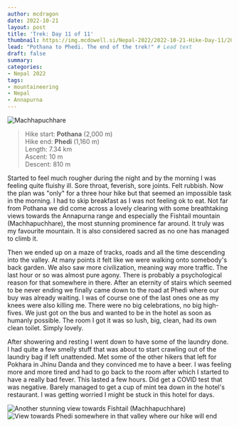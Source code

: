 ```yaml
---
author: mcdragon
date: 2022-10-21
layout: post
title: 'Trek: Day 11 of 11'
thumbnail: https://img.mcdowell.si/Nepal-2022/2022-10-21-Hike-Day-11/2022-10-21-Hike-Day-11_680x680.jpg
lead: "Pothana to Phedi. The end of the trek!" # Lead text
draft: false
summary: 
categories:
- Nepal 2022
tags:
- mountaineering
- Nepal
- Annapurna
---
```

![Machhapuchhare](https://img.mcdowell.si/Nepal-2022/2022-10-21-Hike-Day-11/trek-day-11-1.jpg "Machhapuchhare")

>Hike start: **Pothana** (2,000 m)  
>Hike end: **Phedi** (1,160 m)  
>Length: 7.34 km  
>Ascent: 10 m  
>Descent: 810 m  

Started to feel much rougher during the night and by the morning I was feeling quite fluishy ill. Sore throat, feverish, sore joints. Felt rubbish.
Now the plan was "only" for a three hour hike but that seemed an impossible task in the morning. I had to skip breakfast as I was not feeling ok to eat. Not far from Pothana we did come across a lovely clearing with some breathtaking views towards the Annapurna range and especially the Fishtail mountain (Machhapuchhare), the most stunning prominence far around. It truly was my favourite mountain. It is also considered sacred as no one has managed to climb it. 

Then we ended up on a maze of tracks, roads and all the time descending into the valley. At many points it felt like we were walking onto somebody's back garden. We also saw more civilization, meaning way more traffic. 
The last hour or so was almost pure agony. There is probably a psychological reason for that somewhere in there. 
After an eternity of stairs which seemed to be never ending we finally came down to the road at Phedi where our buy was already waiting. I was of course one of the last ones one as my knees were also killing me. 
There were no big celebrations, no big high-fives. We just got on the bus and wanted to be in the hotel as soon as humanly possible.
The room I got it was so lush, big, clean, had its own clean toilet. Simply lovely. 

After showering and resting I went down to have some of the laundry done. I had quite a few smelly stuff that was about to start crawling out of the laundry bag if left unattended. Met some of the other hikers that left for Pokhara in Jhinu Danda and they convinced me to have a beer. I was feeling more and more tired and had to go back to the room after which I started to have a really bad fever. This lasted a few hours. Did get a COVID test that was negative. Barely managed to get a cup of mint tea down in the hotel's restaurant. I was getting worried I might be stuck in this hotel for days. 

![Another stunning view towards Fishtail (Machhapuchhare)](https://img.mcdowell.si/Nepal-2022/2022-10-21-Hike-Day-11/trek-day-11-1.jpg "Another stunning view towards Fishtail (Machhapuchhare)")
![View towards Phedi somewhere in that valley where our hike will end](https://img.mcdowell.si/Nepal-2022/2022-10-21-Hike-Day-11/trek-day-11-2.jpg "View towards Phedi somewhere in that valley where our hike will end")
